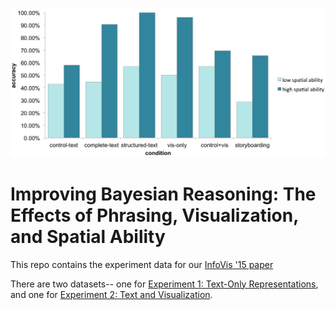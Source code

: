 ![](img/bayes.png)

Improving Bayesian Reasoning: The Effects of Phrasing, Visualization, and Spatial Ability
===

This repo contains the experiment data for our [InfoVis '15 paper](http://www.eecs.tufts.edu/~alvittao/files/bayes.pdf)

There are two datasets-- one for [Experiment 1: Text-Only Representations](https://github.com/TuftsVALT/bayes/blob/master/data_experiment1.csv), and one for [Experiment 2: Text and Visualization](https://github.com/TuftsVALT/bayes/blob/master/data_experiment2.csv).
